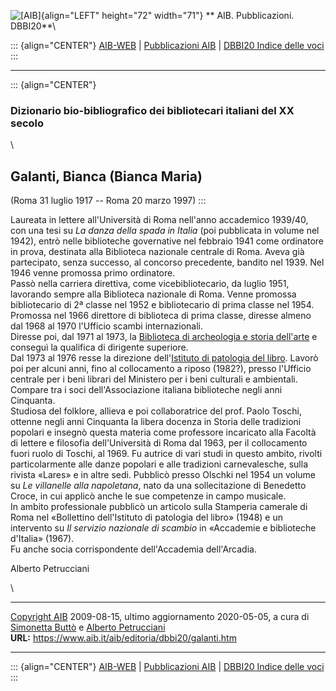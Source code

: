 ![\[AIB\]](/aib/wi/aibv72.gif){align="LEFT" height="72" width="71"}
** AIB. Pubblicazioni. DBBI20**\

::: {align="CENTER"}
[AIB-WEB](/) \| [Pubblicazioni AIB](/pubblicazioni/) \| [DBBI20 Indice
delle voci](dbbi20.htm)
:::

------------------------------------------------------------------------

::: {align="CENTER"}
### Dizionario bio-bibliografico dei bibliotecari italiani del XX secolo

\

## Galanti, Bianca (Bianca Maria)

(Roma 31 luglio 1917 -- Roma 20 marzo 1997)
:::

Laureata in lettere all\'Università di Roma nell\'anno accademico
1939/40, con una tesi su *La danza della spada in Italia* (poi
pubblicata in volume nel 1942), entrò nelle biblioteche governative nel
febbraio 1941 come ordinatore in prova, destinata alla Biblioteca
nazionale centrale di Roma. Aveva già partecipato, senza successo, al
concorso precedente, bandito nel 1939. Nel 1946 venne promossa primo
ordinatore.\
Passò nella carriera direttiva, come vicebibliotecario, da luglio 1951,
lavorando sempre alla Biblioteca nazionale di Roma. Venne promossa
bibliotecario di 2ª classe nel 1952 e bibliotecario di prima classe nel
1954.\
Promossa nel 1966 direttore di biblioteca di prima classe, diresse
almeno dal 1968 al 1970 l\'Ufficio scambi internazionali.\
Diresse poi, dal 1971 al 1973, la [Biblioteca di archeologia e storia
dell\'arte](/aib/stor/teche/rm-arc.htm) e conseguì la qualifica di
dirigente superiore.\
Dal 1973 al 1976 resse la direzione dell\'[Istituto di patologia del
libro](/aib/stor/dir-icpl.htm). Lavorò poi per alcuni anni, fino al
collocamento a riposo (1982?), presso l\'Ufficio centrale per i beni
librari del Ministero per i beni culturali e ambientali.\
Compare tra i soci dell\'Associazione italiana biblioteche negli anni
Cinquanta.\
Studiosa del folklore, allieva e poi collaboratrice del prof. Paolo
Toschi, ottenne negli anni Cinquanta la libera docenza in Storia delle
tradizioni popolari e insegnò questa materia come professore incaricato
alla Facoltà di lettere e filosofia dell\'Università di Roma dal 1963,
per il collocamento fuori ruolo di Toschi, al 1969. Fu autrice di vari
studi in questo ambito, rivolti particolarmente alle danze popolari e
alle tradizioni carnevalesche, sulla rivista «Lares» e in altre sedi.
Pubblicò presso Olschki nel 1954 un volume su *Le villanelle alla
napoletana*, nato da una sollecitazione di Benedetto Croce, in cui
applicò anche le sue competenze in campo musicale.\
In ambito professionale pubblicò un articolo sulla Stamperia camerale di
Roma nel «Bollettino dell\'Istituto di patologia del libro» (1948) e un
intervento su *Il servizio nazionale di scambio* in «Accademie e
biblioteche d\'Italia» (1967).\
Fu anche socia corrispondente dell\'Accademia dell\'Arcadia.

Alberto Petrucciani

\

------------------------------------------------------------------------

[Copyright AIB](/su-questo-sito/dichiarazione-di-copyright-aib-web/)
2009-08-15, ultimo aggiornamento 2020-05-05, a cura di [Simonetta
Buttò](/aib/redazione3.htm) e [Alberto
Petrucciani](/su-questo-sito/redazione-aib-web/)\
**URL:** https://www.aib.it/aib/editoria/dbbi20/galanti.htm

------------------------------------------------------------------------

::: {align="CENTER"}
[AIB-WEB](/) \| [Pubblicazioni AIB](/pubblicazioni/) \| [DBBI20 Indice
delle voci](dbbi20.htm)
:::
